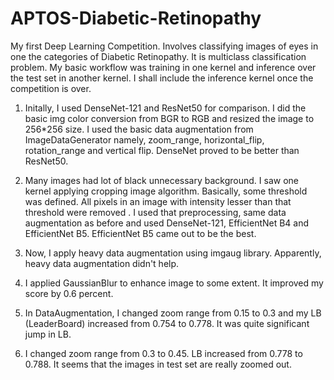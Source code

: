 # APTOS-Diabetic-Retinopathy
My first Deep Learning Competition. Involves classifying images of eyes in one the categories of Diabetic Retinopathy. It is multiclass classification problem. My basic workflow was training in one kernel and inference over the test set in another kernel. I shall include the inference kernel once the competition is over. 

1. Initally, I used DenseNet-121 and ResNet50 for comparison. I did the basic img color conversion from BGR to RGB and resized the image to         256*256 size. I used the basic data augmentation from ImageDataGenerator namely, zoom_range, horizontal_flip, rotation_range and vertical       flip. DenseNet proved to be better than ResNet50. 

2.  Many images had lot of black unnecessary background. I saw one kernel applying cropping image algorithm. Basically, some threshold was         defined. All pixels in an image with intensity lesser than that threshold were removed . I used that preprocessing, same data augmentation     as before and used DenseNet-121, EfficientNet B4 and EfficientNet B5. EfficientNet B5 came out to be the best. 

3.   Now, I apply heavy data augmentation using  imgaug library. Apparently, heavy data augmentation didn't help. 

4. I applied GaussianBlur to enhance image to some extent. It improved my score by 0.6 percent. 

5. In DataAugmentation, I changed zoom range from 0.15 to 0.3 and my LB (LeaderBoard) increased from 0.754 to 0.778. It was quite significant jump in LB. 

6. I changed zoom range from 0.3 to 0.45. LB increased from 0.778 to 0.788. It seems that the images in test set are really zoomed out. 
